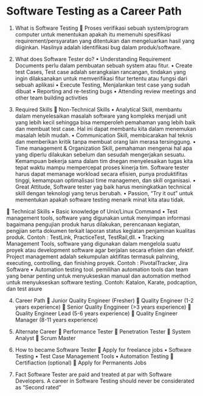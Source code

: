 # Software Testing as a Career Path

1.	What is Software Testing
	Proses verifikasi sebuah system/program computer untuk menentukan apakah itu memenuhi spesifikasi requirement/persyaratan yang ditentukan dan mengeluarkan hasil yang diiginkan. Hasilnya adalah identifikasi bug dalam produk/software.

2.	What does Software Tester do?
•	Understanding Requirement Documents perlu dalam pembuatan sebuah system atau fitur.
•	Create test Cases, Test case adalah serangkaian rancangan, tindakan yang ingin dilaksanakan untuk memverifikasi fitur tertentu atau fungsi dari sebuah aplikasi
•	Execute Testing, Menjalankan test case yang sudah dibuat
•	Reporting and re-testing bugs
•	Attending review meetings and other team building activities

3.	Required Skills
	Non-Technical Skills
•	Analytical Skill, membantu dalam menyelesaikan masalah software yang kompleks menjadi unit yang lebih kecil sehingga bisa memperoleh pemahaman yang lebih baik dan membuat test case. Hal ini dapat membantu kita dalam menemukan masalah lebih mudah.
•	Communication Skill, membicarakan hal teknis dan memberikan kritik tanpa membuat orang lain merasa tersinggung.
•	Time management & Organization Skill, pemahaman mengenai hal apa yang diperlu dilakukan sebelum dan sesudah mengerjakan sesuatu. Kemampuan bekerja sama dalam tim dnegan menyelesaikan tugas kita tepat waktu mampu mempercepat proses kinerja tim. Software tester harus dapat memanage workload secara efisien, punya produktifitas tinggi, kemampuan optimalisasi time managemen, dan skill organisasi.
•	Great Attitude, Software tester yag baik harus meningkatkan technical skill dengan teknologi yang terus berubah.
•	Passion, “Try it out” untuk mementukan apakah software testing menarik minat kita atau tidak.

	Technical Skills
•	Basic knowledge of Unix/Linux Command
•	Test management tools, software yang digunakan untuk menyimpan informasi bagaimana pengujian produk harus dilakukan, perencanaan kegiatan, pengjian serta dokumen terkait laporan status kegiatan penjaminan kualitas produk.
Contoh : TestLink, PracticeTest, TestRail,dll.
•	Tracking Management Tools, software yang digunakan dalam mengelola suatu proyek atau development software agar berjalan secara efisien dan efektif. Project management adalah sekumpulan aktifitas termasuk palnning, executing, controlling, dan finishing proyek.
Contoh : PivotalTracker, Jira Software
•	Automation testing tool. pemilihan automation tools dan team yang benar penting untuk menyukseskan manual dan automation method untuk menyukseskan software testing.
Contoh: Katalon, Karate, podcaption, dan test asure

4.	Career Path
	Junior Quality Engineer (Fresher)
	Quality Engineer (1-2 years experience)
	Senior Quality Enggineer (>3 years experience)
	Quality Engineer Lead (5-6 years experience)
	Quality Engineer Manager (8-11 years experience)

5.	Alternate Career
	Performance Tester
	Penetration Tester
	System Analyst
	Scrum Master

6.	How to became Software Tester
	Apply for freelance jobs
•	Software Testing
•	Test Case Management Tools
•	Automation Testing
	Certifiaction (optional)
	Apply for Permanents Jobs

7.	Fact
Software Tester are paid and treated at par with Software Developers. A career in Software Testing should never be considerated as “Second rated”